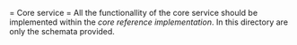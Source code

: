 = Core service =
All the functionallity of the core service should be implemented within the
_core reference implementation_. In this directory are only the schemata provided.